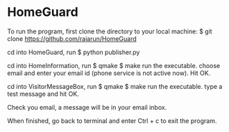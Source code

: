 HomeGuard
=========

To run the program, first clone the directory to your local machine:
$ git clone https://github.com/raiarun/HomeGuard

cd into HomeGuard,
run $ python publisher.py

cd into HomeInformation,
run $ qmake
  $ make
  run the executable.
  choose email and enter your email id (phone service is not active now). Hit OK.
  
cd into VisitorMessageBox,
run $ qmake
  $ make
  run the executable.
  type a test message and hit OK.

Check you email, a message will be in your email inbox.

When finished, go back to terminal and enter Ctrl + c to exit the program.

